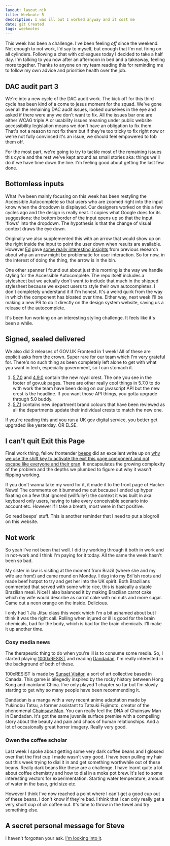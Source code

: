```yaml
---
layout: layout.njk
title: Weeknote 5
description: I was ill but I worked anyway and it cost me
date: git Created
tags: weeknotes
---
```


This week has been a challenge. I've been feeling _off_ since the weekend. Not enough to not work, I'd say to myself, but enough that I'm not firing on all cylinders. Following a chat with colleagues today I decided to take a half day. I'm talking to you now after an afternoon in bed and a takeaway, feeling more together. Thanks to anyone on my team reading this for reminding me to follow my own advice and prioritise health over the job.

## DAC audit part 3

We're into a new cycle of the DAC audit work. The kick off for this third cycle has been kind of a come to jesus moment for the squad. We've gone over all the remaining DAC audit issues, looked ourselves in the eye and asked if there were any we don't want to fix. All the issues bar one are either WCAG triple A or usability issues meaning under public website accessibility legislation means we don't have an obligation to fix them. That's not a reason to not fix them but if they're too tricky to fix right now or we're not fully convinced it's an issue, we should feel empowered to fob them off.

For the most part, we're going to try to tackle most of the remaining issues this cycle and the rest we've kept around as small stories aka: things we'll do if we have time down the line. I'm feeling good about getting the last few done.

## Bottomless inputs

What I've been mainly focusing on this week has been restyling the Accessible Autocomplete so that users who are zoomed right into the input know when the dropdown is displayed. Our designers worked on this a few cycles ago and the design is really neat. it copies what Google does for its suggestions: the bottom border of the input opens up so that the input 'flows' into the dropdown. The hypothesis is that the change of visual context draws the eye down.

Originally we also supplemented this with an arrow that would show up on the right inside the input to point the user down when results are available. However [Ed](https://www.edwardhorsford.com/) gave [some really interesting insights](https://github.com/alphagov/accessible-autocomplete/pull/753#issuecomment-2399953824) from previous research about why an arrow might be problematic for user interaction. So for now, in the interest of doing the thing, the arrow is in the bin.

One other spanner I found out about just this morning is the way we handle styling for the Accessible Autocomplete. The repo itself includes a stylesheet but we actually don't want to include that much in the shipped stylesheet because we expect users to style their own autocompletes. I don't completely understand it if I'm honest. It's a weird quirk from the way in which the component has bloated over time. Either way, next week I'll be making a new PR to do it directly on the design system website, saving us a release of the autocomplete.

It's been fun working on an interesting styling challenge. It feels like it's been a while.

## Signed, sealed delivered

We also did 3 releases of GOV.UK Frontend in 1 week! All of these are explicit asks from the crown. Super rare for our team which I'm very grateful for. There's no such thing as been completely left alone to get with what you want in tech, especially government, so I can stomach it.

1. [5.7.0](https://github.com/alphagov/govuk-frontend/releases/tag/v5.7.0) and [4.9.0](https://github.com/alphagov/govuk-frontend/releases/tag/v4.9.0) contain the new royal crest. The one you see in the footer of gov.uk pages. There are other really cool things in 5.7.0 to do with work the team have been doing on our javascript API but the new crest is the headline. If you want those API things, you gotta upgrade through 5.0 buddy.
2. [5.7.1](https://github.com/alphagov/govuk-frontend/releases/tag/v5.7.1) contains new department brand colours that have been reviewed as all the departments update their individual crests to match the new one.

If you're reading this and you run a UK gov digital service, you better get upgraded like yesterday. OR ELSE.

## I can't quit Exit this Page

Final work thing, fellow frontender [beeps](https://beeps.website/) did an excellent write up on [why we use the shift key to activate the exit this page component and not escape like everyone and their gran](https://beeps.website/blog/2024-10-09-why-govuk-exit-this-page-doesnt-use-escape/). It encapsulates the growing complexity of the problem and the depths we plumbed to figure out why it wasn't flipping working.

If you don't wanna take my word for it, it made it to the front page of Hacker News! The comments on it bummed me out because I ended up hyper fixating on a few that ignored (willfully?) the context it was built in aka: keyboard only users, having to take every conceivable scenario into account etc. However if I take a breath, most were in fact positive.

Go read beeps' stuff. This is another reminder that I need to put a blogroll on this website.

## Not work

So yeah I've not been that well. I did try working through it both in work and in not-work and I think I'm paying for it today. All the same the week hasn't been so bad.

My sister in law is visiting at the moment from Brazil (where she and my wife are from!) and came round on Monday. I dug into my Bri'ish roots and made beef hotpot to try and get her into the UK spirit. Both Brazilians commented that served with some white rice, this is basically a staple Brazilian meal. Nice! I also balanced it by making Brazilian carrot cake which my wife would describe as carrot cake with no nuts and more sugar. Came out a neon orange on the inside. Delicious.

I only had 1 Jiu Jitsu class this week which I'm a bit ashamed about but I think it was the right call. Rolling when injured or ill is good for the brain chemicals, bad for the body, which is bad for the brain chemicals. I'll make it up another time.

### Cosy media news

The therapeutic thing to do when you're ill is to consume some media. So, I started playing [1000xRESIST](https://store.steampowered.com/app/1675830/1000xRESIST/) and reading [Dandadan](https://en.wikipedia.org/wiki/Dandadan). I'm really interested in the background of both of these.

100xRESIST is made by [Sunset Visitor](https://www.sunsetvisitor.studio/), a sort of art collective based in Canada. This game is allegedly inspired by the rocky history between Hong Kong and mainland China. I've only played 1 chapter so far but I'm slowly starting to get why so many people have been recommending it.

Dandadan is a manga with a very recent anime adaptation made by Yukinobu Tatsu, a former assistant to Tatsuki Fujimoto, creator of the phenomenal [Chainsaw Man](https://en.wikipedia.org/wiki/Chainsaw_Man). You can really feel the DNA of Chainsaw Man in Dandadan. It's got the same juvenile surface premise with a compelling story about the beauty and pain and chaos of human relationships. And a lot of occasionally great horror imagery. Really very good.

### Owen the coffee scholar

Last week I spoke about getting some very dark coffee beans and I glossed over that the first cup I made wasn't very good. I have been pulling my hair out this week trying to dial it in and get something worthwhile out of these beans. Really dark beans like these are a challenge. I have learnt quite a lot about coffee chemistry and how to dial in a moka pot brew. It's led to some interesting vectors for experimentation. Starting water temperature, amount of water in the base, grid size etc.

However I think I've now reached a point where I can't get a good cup out of these beans. I don't know if they're bad. I think that I can only really get a very short cup of ok coffee out. It's time to throw in the towel and try something else.

## A secret personal message for Steve

I haven't forgotten your ask. [I'm looking into it](https://www.11ty.dev/docs/plugins/rss/).
